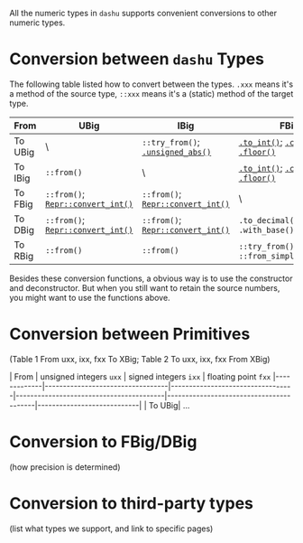All the numeric types in `dashu` supports convenient conversions to other numeric types.

# Conversion between `dashu` Types

The following table listed how to convert between the types. `.xxx` means it's a method of the source type, `::xxx` means it's a (static) method of the target type.

<!-- TODO: add links to the API doc for each conversion method -->

| From | UBig                             | IBig                             | FBig                                    | DBig                                    | RBig                       |
|-------------|----------------------------------|----------------------------------|-----------------------------------------|-----------------------------------------|----------------------------|
| To UBig     | \                                | `::try_from()`; [`.unsigned_abs()`](https://docs.rs/dashu-int/latest/dashu_int/struct.IBig.html#method.unsigned_abs) | [`.to_int()`](https://docs.rs/dashu-float/latest/dashu_float/struct.FBig.html#method.to_int); [`.ceil()`](https://docs.rs/dashu-float/latest/dashu_float/struct.FBig.html#method.ceil); [`.floor()`](https://docs.rs/dashu-float/latest/dashu_float/struct.FBig.html#method.floor) | [`.to_int()`](https://docs.rs/dashu-float/latest/dashu_float/struct.FBig.html#method.to_int); [`.ceil()`](https://docs.rs/dashu-float/latest/dashu_float/struct.FBig.html#method.ceil); [`.floor()`](https://docs.rs/dashu-float/latest/dashu_float/struct.FBig.html#method.floor)      | `::try_from()`; `.to_int()` |
| To IBig     | `::from()`                        | \                                | [`.to_int()`](https://docs.rs/dashu-float/latest/dashu_float/struct.FBig.html#method.to_int); [`.ceil()`](https://docs.rs/dashu-float/latest/dashu_float/struct.FBig.html#method.ceil); [`.floor()`](https://docs.rs/dashu-float/latest/dashu_float/struct.FBig.html#method.floor) | [`.to_int()`](https://docs.rs/dashu-float/latest/dashu_float/struct.FBig.html#method.to_int); [`.ceil()`](https://docs.rs/dashu-float/latest/dashu_float/struct.FBig.html#method.ceil); [`.floor()`](https://docs.rs/dashu-float/latest/dashu_float/struct.FBig.html#method.floor)| `::try_from()`; `.to_int()` |
| To FBig     | `::from()`; [`Repr::convert_int()`](https://docs.rs/dashu-float/latest/dashu_float/struct.Context.html#method.convert_int) | `::from()`; [`Repr::convert_int()`](https://docs.rs/dashu-float/latest/dashu_float/struct.Context.html#method.convert_int) | \                                       | `.to_binary()`; `.with_base()`          |                            |
| To DBig     | `::from()`; [`Repr::convert_int()`](https://docs.rs/dashu-float/latest/dashu_float/struct.Context.html#method.convert_int) | `::from()`; [`Repr::convert_int()`](https://docs.rs/dashu-float/latest/dashu_float/struct.Context.html#method.convert_int) | `.to_decimal()`; `.with_base()`         | \                                       |                            |
| To RBig     | `::from()`                        | `::from()`                        | `::try_from()`; `::from_simplest_fbig()` | `::try_from()`; `::from_simplest_fbig()` | \                          |

Besides these conversion functions, a obvious way is to use the constructor and deconstructor. But when you still want to retain the source numbers, you might want to use the functions above.

# Conversion between Primitives

(Table 1 From uxx, ixx, fxx To XBig; Table 2 To uxx, ixx, fxx From XBig)

| From | unsigned integers `uxx` | signed integers `ixx` | floating point `fxx`
|-------------|----------------------------------|----------------------------------|-----------------------------------------|-----------------------------------------|----------------------------|
| To UBig| ...

# Conversion to FBig/DBig

(how precision is determined)

# Conversion to third-party types

(list what types we support, and link to specific pages)
